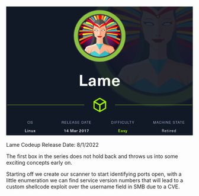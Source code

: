 <p align="center">
  
  ![name-of-you-image](https://github.com/ChaoticHackingNetwork/HTB-Re-Coded/blob/main/Codeups/Lame/lame.png?raw=true)
  

Lame Codeup Release Date: 8/1/2022

The first box in the series does not hold back and throws us into some exciting concepts early on. 

Starting off we create our scanner to start identifying ports open, with a little enumeration we can find service version numbers that will lead to a custom shellcode exploit over the username field in SMB due to a CVE. 

</p>
